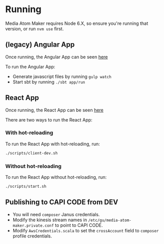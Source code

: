 # Running

Media Atom Maker requires Node 6.X, so ensure you're running that version, or run `nvm use` first.

## (legacy) Angular App
Once running, the Angular App can be seen [here](https://video.local.dev-gutools.co.uk/atoms)

To run the Angular App:

- Generate javascript files by running `gulp watch`
- Start sbt by running `./sbt app/run`

## React App
Once running, the React App can be seen [here](https://video.local.dev-gutools.co.uk/videos)

There are two ways to run the React App:

### With hot-reloading
To run the React App with hot-reloading, run:

```bash
./scripts/client-dev.sh
```

### Without hot-reloading
To run the React App without hot-reloading, run:

```bash
./scripts/start.sh
```

## Publishing to CAPI CODE from DEV
- You will need `composer` Janus credentials.
- Modify the kinesis stream names in `/etc/gu/media-atom-maker.private.conf` to point to CAPI CODE.
- Modify `AwsCredentials.scala` to set the `crossAccount` field to `composer` profile credentials.
